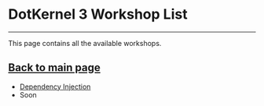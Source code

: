 # DotKernel 3 Workshop List
---

This page contains all the available workshops.

## [Back to main page](README.md)

* [Dependency Injection](https://github.com/dotkernel/ws-dependency-injection)
* Soon
